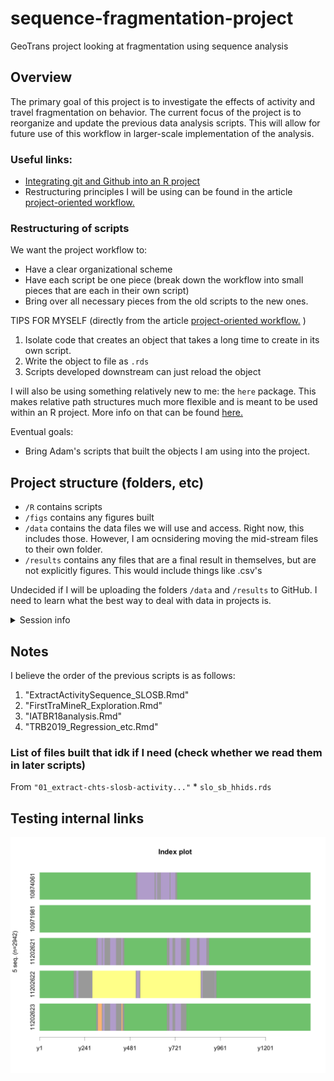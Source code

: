 
<!-- README.md is generated from README.Rmd. Please edit that file -->
sequence-fragmentation-project
==============================

GeoTrans project looking at fragmentation using sequence analysis

Overview
--------

The primary goal of this project is to investigate the effects of activity and travel fragmentation on behavior. The current focus of the project is to reorganize and update the previous data analysis scripts. This will allow for future use of this workflow in larger-scale implementation of the analysis.

### Useful links:

-   [Integrating git and Github into an R project](https://happygitwithr.com/)
-   Restructuring principles I will be using can be found in the article [project-oriented workflow.](https://www.tidyverse.org/articles/2017/12/workflow-vs-script/)

### Restructuring of scripts

We want the project workflow to:

-   Have a clear organizational scheme
-   Have each script be one piece (break down the workflow into small pieces that are each in their own script)
-   Bring over all necessary pieces from the old scripts to the new ones.

TIPS FOR MYSELF (directly from the article [project-oriented workflow.](https://www.tidyverse.org/articles/2017/12/workflow-vs-script/) )

1.  Isolate code that creates an object that takes a long time to create in its own script.
2.  Write the object to file as `.rds`
3.  Scripts developed downstream can just reload the object

I will also be using something relatively new to me: the `here` package. This makes relative path structures much more flexible and is meant to be used within an R project. More info on that can be found [here.](https://github.com/jennybc/here_here)

Eventual goals:

-   Bring Adam's scripts that built the objects I am using into the project.

Project structure (folders, etc)
--------------------------------

-   `/R` contains scripts
-   `/figs` contains any figures built
-   `/data` contains the data files we will use and access. Right now, this includes those. However, I am ocnsidering moving the mid-stream files to their own folder.
-   `/results` contains any files that are a final result in themselves, but are not explicitly figures. This would include things like .csv's

Undecided if I will be uploading the folders `/data` and `/results` to GitHub. I need to learn what the best way to deal with data in projects is.

<details>

<summary>Session info</summary>

``` r
devtools::session_info()
#> - Session info ----------------------------------------------------------
#>  setting  value                       
#>  version  R version 3.5.1 (2018-07-02)
#>  os       Windows 10 x64              
#>  system   i386, mingw32               
#>  ui       RTerm                       
#>  language (EN)                        
#>  collate  English_United States.1252  
#>  ctype    English_United States.1252  
#>  tz       America/Los_Angeles         
#>  date     2019-01-29                  
#> 
#> - Packages --------------------------------------------------------------
#>  package     * version date       lib source        
#>  assertthat    0.2.0   2017-04-11 [1] CRAN (R 3.5.0)
#>  backports     1.1.2   2017-12-13 [1] CRAN (R 3.5.0)
#>  bindr         0.1.1   2018-03-13 [1] CRAN (R 3.5.0)
#>  bindrcpp      0.2.2   2018-03-29 [1] CRAN (R 3.5.0)
#>  broom         0.4.5   2018-07-03 [1] CRAN (R 3.5.1)
#>  callr         2.0.4   2018-05-15 [1] CRAN (R 3.5.0)
#>  cellranger    1.1.0   2016-07-27 [1] CRAN (R 3.5.0)
#>  cli           1.0.0   2017-11-05 [1] CRAN (R 3.5.0)
#>  colorspace    1.3-2   2016-12-14 [1] CRAN (R 3.5.0)
#>  crayon        1.3.4   2017-09-16 [1] CRAN (R 3.5.0)
#>  desc          1.2.0   2018-05-01 [1] CRAN (R 3.5.2)
#>  devtools      2.0.1   2018-10-26 [1] CRAN (R 3.5.2)
#>  digest        0.6.15  2018-01-28 [1] CRAN (R 3.5.0)
#>  dplyr       * 0.7.6   2018-06-29 [1] CRAN (R 3.5.1)
#>  evaluate      0.10.1  2017-06-24 [1] CRAN (R 3.5.0)
#>  forcats     * 0.3.0   2018-02-19 [1] CRAN (R 3.5.0)
#>  foreign       0.8-70  2017-11-28 [2] CRAN (R 3.5.1)
#>  fs            1.2.6   2018-08-23 [1] CRAN (R 3.5.2)
#>  ggplot2     * 3.0.0   2018-07-03 [1] CRAN (R 3.5.1)
#>  glue          1.2.0   2017-10-29 [1] CRAN (R 3.5.0)
#>  gtable        0.2.0   2016-02-26 [1] CRAN (R 3.5.0)
#>  haven         1.1.2   2018-06-27 [1] CRAN (R 3.5.1)
#>  hms           0.4.2   2018-03-10 [1] CRAN (R 3.5.0)
#>  htmltools     0.3.6   2017-04-28 [1] CRAN (R 3.5.0)
#>  httr          1.3.1   2017-08-20 [1] CRAN (R 3.5.0)
#>  jsonlite      1.5     2017-06-01 [1] CRAN (R 3.5.0)
#>  knitr         1.20    2018-02-20 [1] CRAN (R 3.5.0)
#>  lattice       0.20-35 2017-03-25 [2] CRAN (R 3.5.1)
#>  lazyeval      0.2.1   2017-10-29 [1] CRAN (R 3.5.0)
#>  lubridate     1.7.4   2018-04-11 [1] CRAN (R 3.5.0)
#>  magrittr      1.5     2014-11-22 [1] CRAN (R 3.5.0)
#>  memoise       1.1.0   2017-04-21 [1] CRAN (R 3.5.2)
#>  mnormt        1.5-5   2016-10-15 [1] CRAN (R 3.5.0)
#>  modelr        0.1.2   2018-05-11 [1] CRAN (R 3.5.0)
#>  munsell       0.5.0   2018-06-12 [1] CRAN (R 3.5.0)
#>  nlme          3.1-137 2018-04-07 [2] CRAN (R 3.5.1)
#>  pillar        1.2.3   2018-05-25 [1] CRAN (R 3.5.0)
#>  pkgbuild      1.0.2   2018-10-16 [1] CRAN (R 3.5.2)
#>  pkgconfig     2.0.1   2017-03-21 [1] CRAN (R 3.5.0)
#>  pkgload       1.0.2   2018-10-29 [1] CRAN (R 3.5.2)
#>  plyr          1.8.4   2016-06-08 [1] CRAN (R 3.5.0)
#>  prettyunits   1.0.2   2015-07-13 [1] CRAN (R 3.5.2)
#>  processx      3.1.0   2018-05-15 [1] CRAN (R 3.5.0)
#>  psych         1.8.4   2018-05-06 [1] CRAN (R 3.5.0)
#>  purrr       * 0.2.5   2018-05-29 [1] CRAN (R 3.5.0)
#>  R6            2.2.2   2017-06-17 [1] CRAN (R 3.5.0)
#>  Rcpp          0.12.17 2018-05-18 [1] CRAN (R 3.5.0)
#>  readr       * 1.1.1   2017-05-16 [1] CRAN (R 3.5.0)
#>  readxl        1.1.0   2018-04-20 [1] CRAN (R 3.5.0)
#>  remotes       2.0.2   2018-10-30 [1] CRAN (R 3.5.2)
#>  reshape2      1.4.3   2017-12-11 [1] CRAN (R 3.5.0)
#>  rlang         0.2.1   2018-05-30 [1] CRAN (R 3.5.0)
#>  rmarkdown     1.10    2018-06-11 [1] CRAN (R 3.5.0)
#>  rprojroot     1.3-2   2018-01-03 [1] CRAN (R 3.5.0)
#>  rstudioapi    0.7     2017-09-07 [1] CRAN (R 3.5.0)
#>  rvest         0.3.2   2016-06-17 [1] CRAN (R 3.5.0)
#>  scales        0.5.0   2017-08-24 [1] CRAN (R 3.5.0)
#>  sessioninfo   1.1.1   2018-11-05 [1] CRAN (R 3.5.2)
#>  stringi       1.1.7   2018-03-12 [1] CRAN (R 3.5.0)
#>  stringr     * 1.3.1   2018-05-10 [1] CRAN (R 3.5.0)
#>  testthat      2.0.0   2017-12-13 [1] CRAN (R 3.5.1)
#>  tibble      * 1.4.2   2018-01-22 [1] CRAN (R 3.5.0)
#>  tidyr       * 0.8.1   2018-05-18 [1] CRAN (R 3.5.0)
#>  tidyselect    0.2.4   2018-02-26 [1] CRAN (R 3.5.0)
#>  tidyverse   * 1.2.1   2017-11-14 [1] CRAN (R 3.5.1)
#>  usethis       1.4.0   2018-08-14 [1] CRAN (R 3.5.2)
#>  withr         2.1.2   2018-03-15 [1] CRAN (R 3.5.0)
#>  xml2          1.2.0   2018-01-24 [1] CRAN (R 3.5.0)
#>  yaml          2.1.19  2018-05-01 [1] CRAN (R 3.5.0)
#> 
#> [1] C:/Users/mcbri/Documents/R/win-library/3.5
#> [2] C:/Program Files/R/R-3.5.1/library
```

</details>

Notes
-----

I believe the order of the previous scripts is as follows:

1.  "ExtractActivitySequence\_SLOSB.Rmd"
2.  "FirstTraMineR\_Exploration.Rmd"
3.  "IATBR18analysis.Rmd"
4.  "TRB2019\_Regression\_etc.Rmd"

### List of files built that idk if I need (check whether we read them in later scripts)

From `"01_extract-chts-slosb-activity..."` \* `slo_sb_hhids.rds`

Testing internal links
----------------------

![](figs/example_seqiplot.png)
